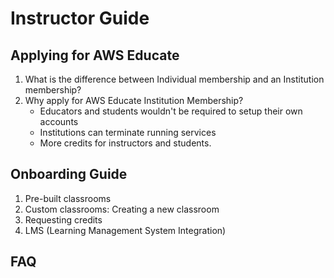 # Instructor Guide

## Applying for AWS Educate

1. What is the difference between Individual membership and an Institution membership? 
2. Why apply for AWS Educate Institution Membership?
   * Educators and students wouldn't be required to setup their own accounts
   * Institutions can terminate running services
   * More credits for instructors and students. 

## Onboarding Guide

1. Pre-built classrooms
2. Custom classrooms: Creating a new classroom
3. Requesting credits
4. LMS (Learning Management System Integration)

## FAQ
